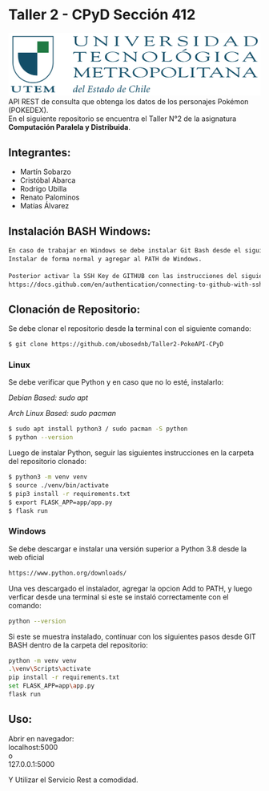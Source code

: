 # Taller 2 - CPyD Sección 412
![Image_text](/app/static/img/Logo_UTEM.jpg)
API REST de consulta que obtenga los datos de los personajes Pokémon (POKEDEX).<br>
En el siguiente repositorio se encuentra el Taller N°2 de la asignatura **Computación Paralela y Distribuida**.

## Integrantes:
* Martín Sobarzo
* Cristóbal Abarca
* Rodrigo Ubilla
* Renato Palominos
* Matías Álvarez

## Instalación BASH Windows:
```bash 
En caso de trabajar en Windows se debe instalar Git Bash desde el siguiente enlace: https://git-scm.com/downloads
Instalar de forma normal y agregar al PATH de Windows.

Posterior activar la SSH Key de GITHUB con las instrucciones del siguiente enlace:
https://docs.github.com/en/authentication/connecting-to-github-with-ssh
```

## Clonación de Repositorio:
Se debe clonar el repositorio desde la terminal con el siguiente comando:
```bash 
$ git clone https://github.com/ubosednb/Taller2-PokeAPI-CPyD
```

### Linux
Se debe verificar que Python y en caso que no lo esté, instalarlo:

_Debian Based: sudo apt_

_Arch Linux Based: sudo pacman_
```bash 
$ sudo apt install python3 / sudo pacman -S python
$ python --version
```
Luego de instalar Python, seguir las siguientes instrucciones en la carpeta del repositorio clonado:

```bash 
$ python3 -m venv venv
$ source ./venv/bin/activate
$ pip3 install -r requirements.txt
$ export FLASK_APP=app/app.py
$ flask run
```

### Windows
Se debe descargar e instalar una versión superior a Python 3.8 desde la web oficial
```bash 
https://www.python.org/downloads/
```
Una ves descargado el instalador, agregar la opcion Add to PATH, y luego verficar desde una terminal si este se instaló correctamente con el comando:
```bash 
python --version
```
Si este se muestra instalado, continuar con los siguientes pasos desde GIT BASH dentro de la carpeta del repositorio:

```bash 
python -m venv venv
.\venv\Scripts\activate
pip install -r requirements.txt
set FLASK_APP=app\app.py
flask run
```

## Uso:
Abrir en navegador:<br>
localhost:5000<br>
o<br>
127.0.0.1:5000<br>

Y Utilizar el Servicio Rest a comodidad.